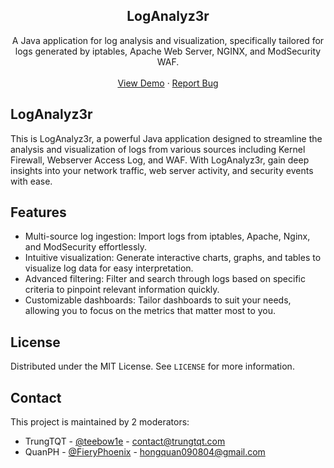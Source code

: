 <div align="center">
  <h2 align="center">LogAnalyz3r</h3>

  <p align="center">
    A Java application for log analysis and visualization, specifically tailored for  <br /> logs generated by iptables, Apache Web Server, NGINX, and ModSecurity WAF.
    <br />
    <br />
    <a href="https://github.com/teebow1e/project1-soict/">View Demo</a>
    ·
    <a href="https://github.com/teebow1e/project1-soict/issues">Report Bug</a>
  </p>
</div>

## LogAnalyz3r
This is LogAnalyz3r, a powerful Java application designed to streamline the analysis and visualization of logs from various sources including Kernel Firewall, Webserver Access Log, and WAF. With LogAnalyz3r, gain deep insights into your network traffic, web server activity, and security events with ease.

## Features
- Multi-source log ingestion: Import logs from iptables, Apache, Nginx, and ModSecurity effortlessly.
- Intuitive visualization: Generate interactive charts, graphs, and tables to visualize log data for easy interpretation.
- Advanced filtering: Filter and search through logs based on specific criteria to pinpoint relevant information quickly.
- Customizable dashboards: Tailor dashboards to suit your needs, allowing you to focus on the metrics that matter most to you.

## License
Distributed under the MIT License. See `LICENSE` for more information.

## Contact
This project is maintained by 2 moderators:
- TrungTQT - [@teebow1e](https://github.com/teebow1e/) - contact@trungtqt.com
- QuanPH - [@FieryPhoenix](https://www.facebook.com/quan.phamhong.98871) - hongquan090804@gmail.com


